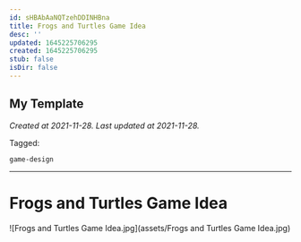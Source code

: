 ```yaml
---
id: sHBAbAaNQTzehDDINHBna
title: Frogs and Turtles Game Idea
desc: ''
updated: 1645225706295
created: 1645225706295
stub: false
isDir: false
---
```

My Template
---

_Created at 2021-11-28._
_Last updated at 2021-11-28._



Tagged: 
```
game-design
```


---

# Frogs and Turtles Game Idea


![Frogs and Turtles Game Idea.jpg](assets/Frogs and Turtles Game Idea.jpg)

